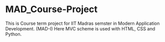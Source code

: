 # MAD_Course-Project
This is Course term project for IIT Madras semster in Modern Application Development. (MAD-I)
Here MVC scheme is used with HTML, CSS and Python.
